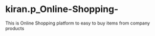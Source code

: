 # kiran.p_Online-Shopping-
This is Online Shopping platform to easy to buy items from company products
